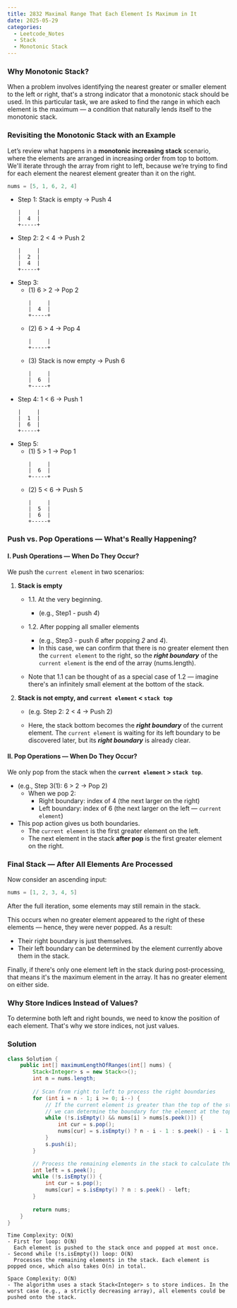 ```yaml
---
title: 2832 Maximal Range That Each Element Is Maximum in It
date: 2025-05-29
categories: 
  - Leetcode_Notes
  - Stack
  - Monotonic Stack
---
```


### Why Monotonic Stack?

When a problem involves identifying the nearest greater or smaller element to the left or right, that's a strong indicator that a monotonic stack should be used. In this particular task, we are asked to find the range in which each element is the maximum — a condition that naturally lends itself to the monotonic stack.

### Revisiting the Monotonic Stack with an Example

Let’s review what happens in a **monotonic increasing stack** scenario, where the elements are arranged in increasing order from top to bottom. We'll iterate through the array from right to left, because we’re trying to find for each element the nearest element greater than it on the right.

```java
nums = [5, 1, 6, 2, 4]
```
 - Step 1: Stack is empty → Push 4
    ```
    |     |
    |  4  |
    +-----+
    ```
- Step 2: 2 < 4 → Push 2
    ```
    |     |
    |  2  |
    |  4  |
    +-----+
    ```
- Step 3: 
  - (1) 6 > 2 → Pop 2  
    ```
    |     |
    |  4  |
    +-----+
    ```
  - (2) 6 > 4 → Pop 4      
    ```
    |     |
    +-----+
    ```
  - (3) Stack is now empty → Push 6
    ```
    |     |
    |  6  |
    +-----+
    ```
- Step 4: 1 < 6 → Push 1
    ```
    |     |
    |  1  |
    |  6  |
    +-----+
    ```
- Step 5: 
  - (1) 5 > 1 → Pop 1  
    ```
    |     |
    |  6  |
    +-----+
    ```
  - (2) 5 < 6 → Push 5
    ```
    |     |
    |  5  |
    |  6  |
    +-----+
    ```

### Push vs. Pop Operations — What's Really Happening?

#### I. Push Operations — When Do They Occur?

We push the ```current element``` in two scenarios:

1. **Stack is empty**
   - 1.1. At the very beginning.
     - (e.g., Step1 - push *4*)
   - 1.2. After popping all smaller elements 
     - (e.g., Step3 - push *6* after popping *2* and *4*).
     - In this case, we can confirm that there is no greater element then the ```current element``` to the right, so the ***right boundary*** of the ```current element``` is the end of the array (nums.length).
  
   - Note that 1.1 can be thought of as a special case of 1.2 — imagine there's an infinitely small element at the bottom of the stack.
2. **Stack is not empty, and ```current element``` < ```stack top```**
   - (e.g. Step 2:  2 < 4 → Push 2)
  
   - Here, the stack bottom becomes the ***right boundary*** of the current element. The ```current element``` is waiting for its left boundary to be discovered later, but its ***right boundary*** is already clear.


#### II. Pop Operations — When Do They Occur?

We only pop from the stack when the **```current element``` > ```stack top```**.
- (e.g., Step 3(1): 6 > 2 → Pop 2) 
  - When we pop 2: 
    - Right boundary: index of 4 (the next larger on the right)
    - Left boundary: index of 6 (the next larger on the left — ```current element```)
- This pop action gives us both boundaries.
  - The ```current element``` is the first greater element on the left.
  - The next element in the stack **after pop** is the first greater element on the right.

### Final Stack — After All Elements Are Processed
Now consider an ascending input:
```java
nums = [1, 2, 3, 4, 5]
``` 
After the full iteration, some elements may still remain in the stack.

This occurs when no greater element appeared to the right of these elements — hence, they were never popped. As a result:
- Their right boundary is just themselves.
- Their left boundary can be determined by the element currently above them in the stack.

Finally, if there's only one element left in the stack during post-processing, that means it's the maximum element in the array. It has no greater element on either side.

### Why Store Indices Instead of Values?
To determine both left and right bounds, we need to know the position of each element. That's why we store indices, not just values.

### Solution
```java
class Solution {
    public int[] maximumLengthOfRanges(int[] nums) {
        Stack<Integer> s = new Stack<>();
        int n = nums.length;
        
        // Scan from right to left to process the right boundaries
        for (int i = n - 1; i >= 0; i--) {
            // If the current element is greater than the top of the stack,
            // we can determine the boundary for the element at the top
            while (!s.isEmpty() && nums[i] > nums[s.peek()]) {
                int cur = s.pop();
                nums[cur] = s.isEmpty() ? n - i - 1 : s.peek() - i - 1;
            }
            s.push(i);
        }

        // Process the remaining elements in the stack to calculate their left boundaries
        int left = s.peek();
        while (!s.isEmpty()) {
            int cur = s.pop();
            nums[cur] = s.isEmpty() ? n : s.peek() - left;
        }
        
        return nums;
    }
}
```

```
Time Complexity: O(N)
- First for loop: O(N)
  Each element is pushed to the stack once and popped at most once.
- Second while (!s.isEmpty()) loop: O(N)
  Processes the remaining elements in the stack. Each element is popped once, which also takes O(n) in total.

Space Complexity: O(N)
- The algorithm uses a stack Stack<Integer> s to store indices. In the worst case (e.g., a strictly decreasing array), all elements could be pushed onto the stack.
```